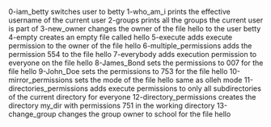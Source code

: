 0-iam_betty switches user to betty
1-who_am_i prints the effective username of the current user
2-groups prints all the groups the current user is part of
3-new_owner changes the owner of the file hello to the user betty
4-empty creates an empty file called hello
5-execute adds execute permission to the owner of the file hello
6-multiple_permissions adds the permission 554 to the file hello
7-everybody adds execution permission to everyone on the file hello
8-James_Bond sets the permissions to 007 for the file hello
9-John_Doe sets the permissions to 753 for the file hello
10-mirror_permissions sets the mode of the file hello same as olleh mode
11-directories_permissions adds execute permissions to only all subdirectories of the current directory for everyone
12-directory_permissions creates the directory my_dir with permissions 751 in the working directory
13-change_group changes the group owner to school for the file hello
